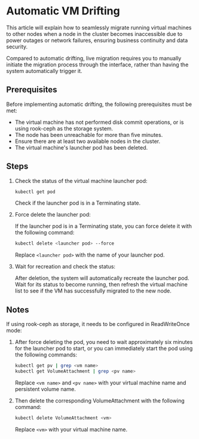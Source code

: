 # Automatic VM Drifting

This article will explain how to seamlessly migrate running virtual machines to other nodes
when a node in the cluster becomes inaccessible due to power outages or network failures,
ensuring business continuity and data security.

Compared to automatic drifting, live migration requires you to manually initiate
the migration process through the interface, rather than having the system automatically trigger it.

## Prerequisites

Before implementing automatic drifting, the following prerequisites must be met:

- The virtual machine has not performed disk commit operations, or is using rook-ceph as the storage system.
- The node has been unreachable for more than five minutes.
- Ensure there are at least two available nodes in the cluster.
- The virtual machine's launcher pod has been deleted.

## Steps

1. Check the status of the virtual machine launcher pod:

    ```sh
    kubectl get pod
    ```

    Check if the launcher pod is in a Terminating state.

2. Force delete the launcher pod:

    If the launcher pod is in a Terminating state, you can force delete it with the following command:

    ```sh
    kubectl delete <launcher pod> --force
    ```

    Replace `<launcher pod>` with the name of your launcher pod.

3. Wait for recreation and check the status:

    After deletion, the system will automatically recreate the launcher pod.
    Wait for its status to become running, then refresh the virtual machine list to see if the VM has successfully migrated to the new node.

## Notes

If using rook-ceph as storage, it needs to be configured in ReadWriteOnce mode:

1. After force deleting the pod, you need to wait approximately six minutes for the launcher pod
   to start, or you can immediately start the pod using the following commands:

    ```sh
    kubectl get pv | grep <vm name>
    kubectl get VolumeAttachment | grep <pv name>
    ```

    Replace `<vm name>` and `<pv name>` with your virtual machine name and persistent volume name.

2. Then delete the corresponding VolumeAttachment with the following command:

    ```sh
    kubectl delete VolumeAttachment <vm>
    ```

    Replace `<vm>` with your virtual machine name.

